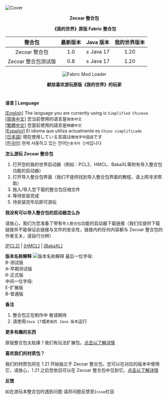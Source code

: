 ![Cover](https://github.com/ZfIxV/Zecoar-Modpack/blob/main/Zecoar%20Modpack%20-%20Header.png)
<div align="center">
  
**Zecoar 整合包**

**《我的世界》原版 Fabric 整合包**                                        

| 整合包 | 最新版本 | Java 版本 | 我的世界版本 |
| :-: | :-: | :-: | :-: |
| Zecoar 整合包 | 1.0 | ≥ Java 17 | 1.20 |
| Zecoar 整合包测试版 | 0.8 | ≥ Java 17 | 1.20 |
<p>
    <img src="https://img.shields.io/badge/Mod%20Loader-Fabric-dbd0b4?style=flat" alt="Fabric Mod Loader" />
</p>

</div>

<div align="center">
  
**献给喜欢游玩原版《我的世界》的玩家**

</div>

#               

**语言 | Language**

[[English]](https://github.com/ZfIxV/Zecoar-Modpack/tree/main/README.md)   The language you are currently using is `Simplified Chinese`         
[[简体中文]](https://github.com/ZfIxV/Zecoar-Modpack/tree/main/README-SC.md)   您当前使用的语言是`简体中文`         
[[繁體中文]](https://github.com/ZfIxV/Zecoar-Modpack/tree/main/README-TC.md)   您當前使用的語言是`簡體中文`         
[[Español]](https://github.com/ZfIxV/Zecoar-Modpack/tree/main/README-ES.md)   El idioma que utiliza actualmente es `Chino simplificado`        
[[日本語]](https://github.com/ZfIxV/Zecoar-Modpack/tree/main/README-JP.md)   現在使用している言語は`簡体字中国語`です        
[[한국어]](https://github.com/ZfIxV/Zecoar-Modpack/tree/main/README-KO.md)   현재 사용하고 있는 언어는`중국어 간체`입니다         

**怎么游玩 Zecoar 整合包**

1. 打开您的我的世界启动器（例如：PCL2、HMCL、BakaXL等附有导入整合包功能的启动器）
2. 打开导入整合包界面（我们不提供找到导入整合包界面的教程，请上网寻求帮助）
3. 拖入/导入您下载的整合包压缩文件
4. 等待安装完成
5. 待安装完毕后即可游玩

**我没有可以导入整合包的启动器怎么办**

请放心，我们为您准备了带有`导入整合包`功能的启动器下载链接（我们仅提供下载链接并不能保证此链接与文件的安全性，链接内的任何内容都与 Zecoar 整合包的作者无关，请自行分辨）

[[PCL2]](https://ltcat.lanzoum.com/iEzke1kmuyyh) | [[HMCL]](https://url94.ctfile.com/f/tempdir-BWcFMVxtDWdUYAVlAztXMQUqVm8BNgk-XDRYOlQzVWoCalRjVXoAaQI3VzAJMFEzAzgFMVVlXGtfNw) | [[BakaXL]](https://www.bakaxl.com/)

**版本名称解释**
![版本名称解释](https://github.com/ZfIxV/Zecoar-Modpack/blob/main/SC.png)
最后一位字母:                                 
B-测试版                                      
A-早期测试版                              
R-正式版                        
中间一位字母:                           
E-扩展版                          
B-普通版                      

**备注**

1.  <span id="ref2">整合包正在制作中 敬请期待</span>
2.  <span id="ref2">请使用`Java 17`或`更高的 Java 版本`运行</span>

**更多有趣的东西**

原版整合包太枯燥？我们有玩法扩展包。[点击以了解详情](https://github.com/ZfIxV/Zecoar-Modpack/tree/main/overrides/mods-ex/README-SC.md)

**喜欢我们的材质包？**

我们的材质包将在 1.21 开始独立于 Zecoar 整合包，您可以在对应的版本中使用它，请放心，1.21 之后您依旧可以在 Zecoar 整合包中见到它。[点击以了解详情](https://github.com/ZfIxV/Zarba-Respack/README-SC.md)

**反馈**

如在游玩本整合包时遇到问题 请将问题反馈至`Issue`栏目

